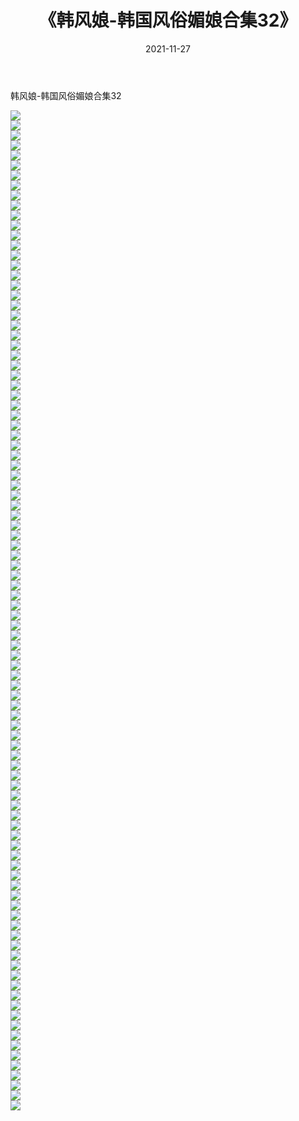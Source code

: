 ﻿---
layout: post
title:  《韩风娘-韩国风俗媚娘合集32》
date:   2021-11-27
img: http://imgx.orgx.ga/漏D/网络美图/2021/韩风娘-韩国风俗媚娘合集32/000.jpg
categories: [美女, 清纯, 唯美]
---

韩风娘-韩国风俗媚娘合集32

  ![](http://imgx.orgx.ga/漏D/网络美图/2021/韩风娘-韩国风俗媚娘合集32/001.jpg) <br> ![](http://imgx.orgx.ga/漏D/网络美图/2021/韩风娘-韩国风俗媚娘合集32/002.jpg) <br> ![](http://imgx.orgx.ga/漏D/网络美图/2021/韩风娘-韩国风俗媚娘合集32/003.jpg) <br> ![](http://imgx.orgx.ga/漏D/网络美图/2021/韩风娘-韩国风俗媚娘合集32/004.jpg) <br> ![](http://imgx.orgx.ga/漏D/网络美图/2021/韩风娘-韩国风俗媚娘合集32/005.jpg) <br> ![](http://imgx.orgx.ga/漏D/网络美图/2021/韩风娘-韩国风俗媚娘合集32/006.jpg) <br> ![](http://imgx.orgx.ga/漏D/网络美图/2021/韩风娘-韩国风俗媚娘合集32/007.jpg) <br> ![](http://imgx.orgx.ga/漏D/网络美图/2021/韩风娘-韩国风俗媚娘合集32/008.jpg) <br> ![](http://imgx.orgx.ga/漏D/网络美图/2021/韩风娘-韩国风俗媚娘合集32/009.jpg) <br> ![](http://imgx.orgx.ga/漏D/网络美图/2021/韩风娘-韩国风俗媚娘合集32/010.jpg) <br> ![](http://imgx.orgx.ga/漏D/网络美图/2021/韩风娘-韩国风俗媚娘合集32/011.jpg) <br> ![](http://imgx.orgx.ga/漏D/网络美图/2021/韩风娘-韩国风俗媚娘合集32/012.jpg) <br> ![](http://imgx.orgx.ga/漏D/网络美图/2021/韩风娘-韩国风俗媚娘合集32/013.jpg) <br> ![](http://imgx.orgx.ga/漏D/网络美图/2021/韩风娘-韩国风俗媚娘合集32/014.jpg) <br> ![](http://imgx.orgx.ga/漏D/网络美图/2021/韩风娘-韩国风俗媚娘合集32/015.jpg) <br> ![](http://imgx.orgx.ga/漏D/网络美图/2021/韩风娘-韩国风俗媚娘合集32/016.jpg) <br> ![](http://imgx.orgx.ga/漏D/网络美图/2021/韩风娘-韩国风俗媚娘合集32/017.jpg) <br> ![](http://imgx.orgx.ga/漏D/网络美图/2021/韩风娘-韩国风俗媚娘合集32/018.jpg) <br> ![](http://imgx.orgx.ga/漏D/网络美图/2021/韩风娘-韩国风俗媚娘合集32/019.jpg) <br> ![](http://imgx.orgx.ga/漏D/网络美图/2021/韩风娘-韩国风俗媚娘合集32/020.jpg) <br> ![](http://imgx.orgx.ga/漏D/网络美图/2021/韩风娘-韩国风俗媚娘合集32/021.jpg) <br> ![](http://imgx.orgx.ga/漏D/网络美图/2021/韩风娘-韩国风俗媚娘合集32/022.jpg) <br> ![](http://imgx.orgx.ga/漏D/网络美图/2021/韩风娘-韩国风俗媚娘合集32/023.jpg) <br> ![](http://imgx.orgx.ga/漏D/网络美图/2021/韩风娘-韩国风俗媚娘合集32/024.jpg) <br> ![](http://imgx.orgx.ga/漏D/网络美图/2021/韩风娘-韩国风俗媚娘合集32/025.jpg) <br> ![](http://imgx.orgx.ga/漏D/网络美图/2021/韩风娘-韩国风俗媚娘合集32/026.jpg) <br> ![](http://imgx.orgx.ga/漏D/网络美图/2021/韩风娘-韩国风俗媚娘合集32/027.jpg) <br> ![](http://imgx.orgx.ga/漏D/网络美图/2021/韩风娘-韩国风俗媚娘合集32/028.jpg) <br> ![](http://imgx.orgx.ga/漏D/网络美图/2021/韩风娘-韩国风俗媚娘合集32/029.jpg) <br> ![](http://imgx.orgx.ga/漏D/网络美图/2021/韩风娘-韩国风俗媚娘合集32/030.jpg) <br> ![](http://imgx.orgx.ga/漏D/网络美图/2021/韩风娘-韩国风俗媚娘合集32/031.jpg) <br> ![](http://imgx.orgx.ga/漏D/网络美图/2021/韩风娘-韩国风俗媚娘合集32/032.jpg) <br> ![](http://imgx.orgx.ga/漏D/网络美图/2021/韩风娘-韩国风俗媚娘合集32/033.jpg) <br> ![](http://imgx.orgx.ga/漏D/网络美图/2021/韩风娘-韩国风俗媚娘合集32/034.jpg) <br> ![](http://imgx.orgx.ga/漏D/网络美图/2021/韩风娘-韩国风俗媚娘合集32/035.jpg) <br> ![](http://imgx.orgx.ga/漏D/网络美图/2021/韩风娘-韩国风俗媚娘合集32/036.jpg) <br> ![](http://imgx.orgx.ga/漏D/网络美图/2021/韩风娘-韩国风俗媚娘合集32/037.jpg) <br> ![](http://imgx.orgx.ga/漏D/网络美图/2021/韩风娘-韩国风俗媚娘合集32/038.jpg) <br> ![](http://imgx.orgx.ga/漏D/网络美图/2021/韩风娘-韩国风俗媚娘合集32/039.jpg) <br> ![](http://imgx.orgx.ga/漏D/网络美图/2021/韩风娘-韩国风俗媚娘合集32/040.jpg) <br> ![](http://imgx.orgx.ga/漏D/网络美图/2021/韩风娘-韩国风俗媚娘合集32/041.jpg) <br> ![](http://imgx.orgx.ga/漏D/网络美图/2021/韩风娘-韩国风俗媚娘合集32/042.jpg) <br> ![](http://imgx.orgx.ga/漏D/网络美图/2021/韩风娘-韩国风俗媚娘合集32/043.jpg) <br> ![](http://imgx.orgx.ga/漏D/网络美图/2021/韩风娘-韩国风俗媚娘合集32/044.jpg) <br> ![](http://imgx.orgx.ga/漏D/网络美图/2021/韩风娘-韩国风俗媚娘合集32/045.jpg) <br> ![](http://imgx.orgx.ga/漏D/网络美图/2021/韩风娘-韩国风俗媚娘合集32/046.jpg) <br> ![](http://imgx.orgx.ga/漏D/网络美图/2021/韩风娘-韩国风俗媚娘合集32/047.jpg) <br> ![](http://imgx.orgx.ga/漏D/网络美图/2021/韩风娘-韩国风俗媚娘合集32/048.jpg) <br> ![](http://imgx.orgx.ga/漏D/网络美图/2021/韩风娘-韩国风俗媚娘合集32/049.jpg) <br> ![](http://imgx.orgx.ga/漏D/网络美图/2021/韩风娘-韩国风俗媚娘合集32/050.jpg) <br> ![](http://imgx.orgx.ga/漏D/网络美图/2021/韩风娘-韩国风俗媚娘合集32/051.jpg) <br> ![](http://imgx.orgx.ga/漏D/网络美图/2021/韩风娘-韩国风俗媚娘合集32/052.jpg) <br> ![](http://imgx.orgx.ga/漏D/网络美图/2021/韩风娘-韩国风俗媚娘合集32/053.jpg) <br> ![](http://imgx.orgx.ga/漏D/网络美图/2021/韩风娘-韩国风俗媚娘合集32/054.jpg) <br> ![](http://imgx.orgx.ga/漏D/网络美图/2021/韩风娘-韩国风俗媚娘合集32/055.jpg) <br> ![](http://imgx.orgx.ga/漏D/网络美图/2021/韩风娘-韩国风俗媚娘合集32/056.jpg) <br> ![](http://imgx.orgx.ga/漏D/网络美图/2021/韩风娘-韩国风俗媚娘合集32/057.jpg) <br> ![](http://imgx.orgx.ga/漏D/网络美图/2021/韩风娘-韩国风俗媚娘合集32/058.jpg) <br> ![](http://imgx.orgx.ga/漏D/网络美图/2021/韩风娘-韩国风俗媚娘合集32/059.jpg) <br> ![](http://imgx.orgx.ga/漏D/网络美图/2021/韩风娘-韩国风俗媚娘合集32/060.jpg) <br> ![](http://imgx.orgx.ga/漏D/网络美图/2021/韩风娘-韩国风俗媚娘合集32/061.jpg) <br> ![](http://imgx.orgx.ga/漏D/网络美图/2021/韩风娘-韩国风俗媚娘合集32/062.jpg) <br> ![](http://imgx.orgx.ga/漏D/网络美图/2021/韩风娘-韩国风俗媚娘合集32/063.jpg) <br> ![](http://imgx.orgx.ga/漏D/网络美图/2021/韩风娘-韩国风俗媚娘合集32/064.jpg) <br> ![](http://imgx.orgx.ga/漏D/网络美图/2021/韩风娘-韩国风俗媚娘合集32/065.jpg) <br> ![](http://imgx.orgx.ga/漏D/网络美图/2021/韩风娘-韩国风俗媚娘合集32/066.jpg) <br> ![](http://imgx.orgx.ga/漏D/网络美图/2021/韩风娘-韩国风俗媚娘合集32/067.jpg) <br> ![](http://imgx.orgx.ga/漏D/网络美图/2021/韩风娘-韩国风俗媚娘合集32/068.jpg) <br> ![](http://imgx.orgx.ga/漏D/网络美图/2021/韩风娘-韩国风俗媚娘合集32/069.jpg) <br> ![](http://imgx.orgx.ga/漏D/网络美图/2021/韩风娘-韩国风俗媚娘合集32/070.jpg) <br> ![](http://imgx.orgx.ga/漏D/网络美图/2021/韩风娘-韩国风俗媚娘合集32/071.jpg) <br> ![](http://imgx.orgx.ga/漏D/网络美图/2021/韩风娘-韩国风俗媚娘合集32/072.jpg) <br> ![](http://imgx.orgx.ga/漏D/网络美图/2021/韩风娘-韩国风俗媚娘合集32/073.jpg) <br> ![](http://imgx.orgx.ga/漏D/网络美图/2021/韩风娘-韩国风俗媚娘合集32/074.jpg) <br> ![](http://imgx.orgx.ga/漏D/网络美图/2021/韩风娘-韩国风俗媚娘合集32/075.jpg) <br> ![](http://imgx.orgx.ga/漏D/网络美图/2021/韩风娘-韩国风俗媚娘合集32/076.jpg) <br> ![](http://imgx.orgx.ga/漏D/网络美图/2021/韩风娘-韩国风俗媚娘合集32/077.jpg) <br> ![](http://imgx.orgx.ga/漏D/网络美图/2021/韩风娘-韩国风俗媚娘合集32/078.jpg) <br> ![](http://imgx.orgx.ga/漏D/网络美图/2021/韩风娘-韩国风俗媚娘合集32/079.jpg) <br> ![](http://imgx.orgx.ga/漏D/网络美图/2021/韩风娘-韩国风俗媚娘合集32/080.jpg) <br> ![](http://imgx.orgx.ga/漏D/网络美图/2021/韩风娘-韩国风俗媚娘合集32/081.jpg) <br> ![](http://imgx.orgx.ga/漏D/网络美图/2021/韩风娘-韩国风俗媚娘合集32/082.jpg) <br> ![](http://imgx.orgx.ga/漏D/网络美图/2021/韩风娘-韩国风俗媚娘合集32/083.jpg) <br> ![](http://imgx.orgx.ga/漏D/网络美图/2021/韩风娘-韩国风俗媚娘合集32/084.jpg) <br> ![](http://imgx.orgx.ga/漏D/网络美图/2021/韩风娘-韩国风俗媚娘合集32/085.jpg) <br> ![](http://imgx.orgx.ga/漏D/网络美图/2021/韩风娘-韩国风俗媚娘合集32/086.jpg) <br> ![](http://imgx.orgx.ga/漏D/网络美图/2021/韩风娘-韩国风俗媚娘合集32/087.jpg) <br> ![](http://imgx.orgx.ga/漏D/网络美图/2021/韩风娘-韩国风俗媚娘合集32/088.jpg) <br> ![](http://imgx.orgx.ga/漏D/网络美图/2021/韩风娘-韩国风俗媚娘合集32/089.jpg) <br> ![](http://imgx.orgx.ga/漏D/网络美图/2021/韩风娘-韩国风俗媚娘合集32/090.jpg) <br> ![](http://imgx.orgx.ga/漏D/网络美图/2021/韩风娘-韩国风俗媚娘合集32/091.jpg) <br> ![](http://imgx.orgx.ga/漏D/网络美图/2021/韩风娘-韩国风俗媚娘合集32/092.jpg) <br> ![](http://imgx.orgx.ga/漏D/网络美图/2021/韩风娘-韩国风俗媚娘合集32/093.jpg) <br> ![](http://imgx.orgx.ga/漏D/网络美图/2021/韩风娘-韩国风俗媚娘合集32/094.jpg) <br> ![](http://imgx.orgx.ga/漏D/网络美图/2021/韩风娘-韩国风俗媚娘合集32/095.jpg) <br> ![](http://imgx.orgx.ga/漏D/网络美图/2021/韩风娘-韩国风俗媚娘合集32/096.jpg) <br> ![](http://imgx.orgx.ga/漏D/网络美图/2021/韩风娘-韩国风俗媚娘合集32/097.jpg) <br> ![](http://imgx.orgx.ga/漏D/网络美图/2021/韩风娘-韩国风俗媚娘合集32/098.jpg) <br> ![](http://imgx.orgx.ga/漏D/网络美图/2021/韩风娘-韩国风俗媚娘合集32/099.jpg) <br> ![](http://imgx.orgx.ga/漏D/网络美图/2021/韩风娘-韩国风俗媚娘合集32/100.jpg) <br>